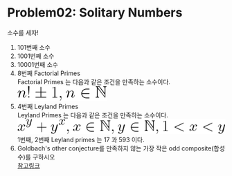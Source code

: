 # Problem02: Solitary Numbers

소수를 세자!

1. 101번째 소수
2. 1001번째 소수
3. 10001번째 소수
5. 8번째 Factorial Primes</br>
  Factorial Primes 는 다음과 같은 조건을 만족하는 소수이다.</br>
  ![b](img/Factorial_Prime.gif)</br>
6. 4번째 Leyland Primes</br>
  Leyland Primes 는 다음과 같은 조건을 만족하는 소수이다.</br>
  ![a](img/Leyland_Prime.gif)</br>
  1번째, 2번째 Leyland primes 는 17 과 593 이다.
7. Goldbach's other conjecture를 만족하지 않는 가장 작은 odd composite(합성수)를 구하시오</br>
   [참고링크](https://projecteuler.net/problem=46)
